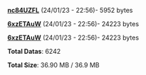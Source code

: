 [**nc84UZFL**](/data/nc84UZFL.txt) (24/01/23 - 22:56)- 5952 bytes

[**6xzETAuW**](/data/6xzETAuW.txt) (24/01/23 - 22:56)- 24223 bytes

[**6xzETAuW**](/data/6xzETAuW.txt) (24/01/23 - 22:56)- 24223 bytes

**Total Datas**: 6242

**Total Size**: 36.90 MB / 36.9 MB